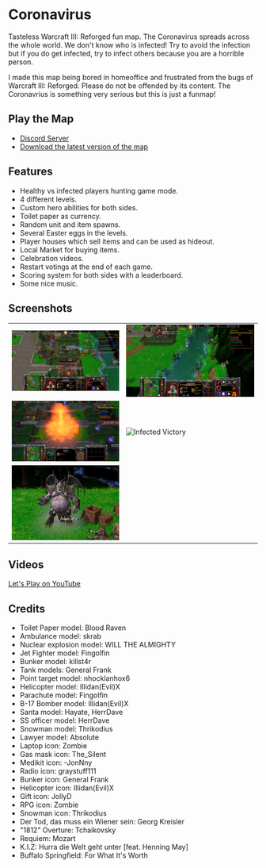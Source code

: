 # Coronavirus

Tasteless Warcraft III: Reforged fun map.
The Coronavirus spreads across the whole world. We don't know who is infected!
Try to avoid  the infection but if you do get infected, try to infect others because you are a horrible person.

I made this map being bored in homeoffice and frustrated from the bugs of Warcraft III: Reforged.
Please do not be offended by its content.
The Coronavrius is something very serious but this is just a funmap!

## Play the Map

* [Discord Server](https://discord.gg/gwSyQBg)
* [Download the latest version of the map](./coronavirus1.0.w3x)

## Features

* Healthy vs infected players hunting game mode.
* 4 different levels.
* Custom hero abilities for both sides.
* Toilet paper as currency.
* Random unit and item spawns.
* Several Easter eggs in the levels.
* Player houses which sell items and can be used as hideout.
* Local Market for buying items.
* Celebration videos.
* Restart votings at the end of each game.
* Scoring system for both sides with a leaderboard.
* Some nice music.

## Screenshots

|               |               |
| ------------- | ------------- |
| ![Fight in the Village](./screenshots/WC3ScrnShot_032820_163624_001.png "Fight in the Village")             | ![Hiding on the Cliffs](./screenshots/WC3ScrnShot_032820_164405_001.png "Hiding on the Cliffs") |
| ![Nuclear Air Strike](./screenshots/WC3ScrnShot_032920_222043_001.png "Nuclear Air Strike")                 | ![Infected Victory](./screenshots/WC3ScrnShot_032820_165712_001.png "Infected Victory") |
| ![Donald Trump](./screenshots/WC3ScrnShot_032920_130053_001.png "Donald Trump") |

## Videos

[Let's Play on YouTube](https://www.youtube.com/watch?v=LccjxIgvLkM&list=PLhWYsSZhXgXIMGddIEeYCXv29MC6cShHl&index=1)

## Credits

* Toilet Paper model: Blood Raven
* Ambulance model: skrab
* Nuclear explosion model: WILL THE ALMIGHTY
* Jet Fighter model: Fingolfin
* Bunker model: killst4r
* Tank models: General Frank
* Point target model: nhocklanhox6
* Helicopter model: Illidan(Evil)X
* Parachute model: Fingolfin
* B-17 Bomber model: Illidan(Evil)X
* Santa model: Hayate, HerrDave
* SS officer model: HerrDave
* Snowman model: Thrikodius
* Lawyer model: Absolute
* Laptop icon: Zombie
* Gas mask icon: The_Silent
* Medikit icon: -JonNny
* Radio icon: graystuff111
* Bunker icon: General Frank
* Helicopter icon: Illidan(Evil)X
* Gift icon: JollyD
* RPG icon: Zombie
* Snowman icon: Thrikodius
* Der Tod, das muss ein Wiener sein: Georg Kreisler
* "1812" Overture: Tchaikovsky
* Requiem: Mozart
* K.I.Z: Hurra die Welt geht unter [feat. Henning May]
* Buffalo Springfield: For What It's Worth
